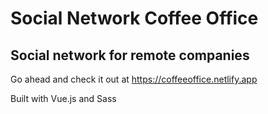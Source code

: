 # Social Network Coffee Office

## Social network for remote companies

Go ahead and check it out at https://coffeeoffice.netlify.app

Built with Vue.js and Sass